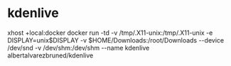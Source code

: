 # kdenlive

xhost +local:docker
docker run -td 
-v /tmp/.X11-unix:/tmp/.X11-unix 
-e DISPLAY=unix$DISPLAY 
-v $HOME/Downloads:/root/Downloads 
--device /dev/snd 
-v /dev/shm:/dev/shm 
--name kdenlive 
albertalvarezbruned/kdenlive


